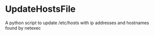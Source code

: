 # UpdateHostsFile
A python script to update /etc/hosts with ip addresses and hostnames found by netexec
